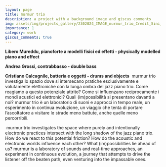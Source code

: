 ```yaml
---
layout: page
title: murmur trio
description: a project with a background image and giscus comments
img: assets/img/projects_gallery/2302024_IMAGE_murmur_trio_Credit_Sini_Mäkinen_001_700x700.jpeg
importance: 1
category: work
giscus_comments: true
---
```

**Libero Mureddu, pianoforte a modelli fisici ed effetti - physically modelled piano and effect**

**Andrea Grossi, contrabbasso - double bass**

**Cristiano Calcagnile, batteria e oggetti - drums and objects**
​​
murmur trio investiga lo spazio dove si intersecano pratiche esclusivamente e volutamente elettroniche con la lunga ombra del jazz piano trio. Come reagiamo a questo potenziale attrito? Come si influenzano reciprocamente i mondi acustici ed elettronici? Quali (im)possibilità si presentano davanti a noi? 
murmur trio è un laboratorio di suoni e approcci in tempo reale, un esperimento in continua evoluzione, un viaggio che tenta di portare l’ascoltatore a visitare le strade meno battute, anche quelle meno percorribili.

​
murmur trio investigates the space where purely and intentionally electronic practices intersect with the long shadow of the jazz piano trio. How do we react to this potential friction? How do the acoustic and electronic worlds influence each other? What (im)possibilities lie ahead of us? 
murmur is a laboratory of sounds and real-time approaches, an experiment in continuous evolution, a journey that attempts to drive the listener off the beaten path, even venturing into the impassable ones.
